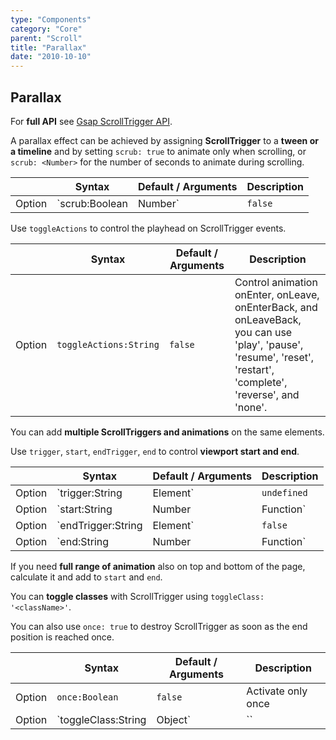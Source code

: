 ```yaml
---
type: "Components"
category: "Core"
parent: "Scroll"
title: "Parallax"
date: "2010-10-10"
---
```


## Parallax

For **full API** see [Gsap ScrollTrigger API](https://greensock.com/docs/v3/Plugins/ScrollTrigger).

A parallax effect can be achieved by assigning **ScrollTrigger** to a **tween or a timeline** and by setting `scrub: true` to animate only when scrolling, or `scrub: <Number>` for the number of seconds to animate during scrolling.

<div class="table-overflow">

|                         | Syntax                                    | Default / Arguments                       | Description                   |
| ----------------------- | ----------------------------------------- | ----------------------------- | ----------------------------- |
| Option                  | `scrub:Boolean|Number`                          | `false`        | Scrub the animation           |

</div>

<demo>
  <div class="gatsby_demo_item toggle" data-iframe="iframe/components/core/scroll/parallax"></div>
</demo>

Use `toggleActions` to control the playhead on ScrollTrigger events.

<div class="table-overflow">

|                         | Syntax                                    | Default / Arguments                       | Description                   |
| ----------------------- | ----------------------------------------- | ----------------------------- | ----------------------------- |
| Option                  | `toggleActions:String`                          | `false`        | Control animation onEnter, onLeave, onEnterBack, and onLeaveBack, you can use 'play', 'pause', 'resume', 'reset', 'restart', 'complete', 'reverse', and 'none'.           |

</div>

<demo>
  <div class="gatsby_demo_item toggle" data-iframe="iframe/components/core/scroll/parallax-actions"></div>
</demo>

You can add **multiple ScrollTriggers and animations** on the same elements.

<demo>
  <div class="gatsby_demo_item toggle" data-iframe="iframe/components/core/scroll/parallax-multiple"></div>
</demo>

Use `trigger`, `start`, `endTrigger`, `end` to control **viewport start and end**.

<div class="table-overflow">

|                         | Syntax                                    | Default / Arguments                       | Description                   |
| ----------------------- | ----------------------------------------- | ----------------------------- | ----------------------------- |
| Option                  | `trigger:String|Element`                          | `undefined`        | Scroll trigger           |
| Option                  | `start:String|Number|Function`                          | `'top bottom'`        | Start position: first argument is for trigger second argument is for scroller            |
| Option                  | `endTrigger:String|Element`                          | `false`        | End trigger           |
| Option                  | `end:String|Number|Function`                          | `'bottom top'`        | End position: first argument is for endTrigger second argument is for scroller            |

</div>

If you need **full range of animation** also on top and bottom of the page, calculate it and add to `start` and `end`.

<demo>
  <div class="gatsby_demo_item toggle" data-iframe="iframe/components/core/scroll/parallax-range"></div>
</demo>

You can **toggle classes** with ScrollTrigger using `toggleClass: '<className>'`.

You can also use `once: true` to destroy ScrollTrigger as soon as the end position is reached once.

<div class="table-overflow">

|                         | Syntax                                    | Default / Arguments                       | Description                   |
| ----------------------- | ----------------------------------------- | ----------------------------- | ----------------------------- |
| Option                  | `once:Boolean`                          | `false`        | Activate only once             |
| Option                  | `toggleClass:String|Object`                          | ``        | Toggle class with ScrollTrigger activation/deactivation             |

</div>
